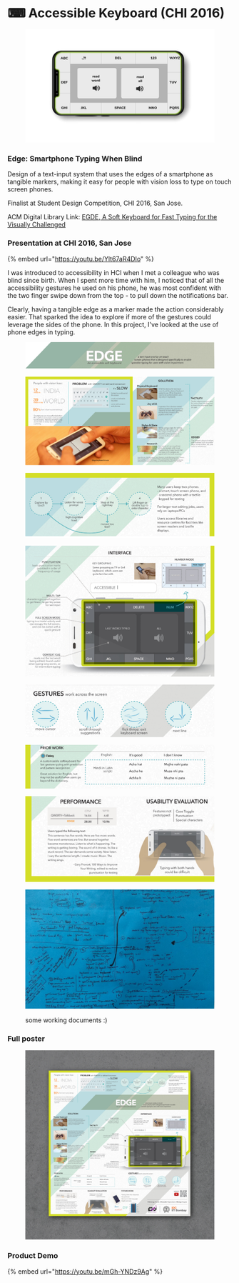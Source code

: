 # ⌨ Accessible Keyboard (CHI 2016)

<figure><img src="../../.gitbook/assets/image (33).png" alt=""><figcaption></figcaption></figure>

### Edge: Smartphone Typing When Blind

Design of a text-input system that uses the edges of a smartphone as tangible markers, making it easy for people with vision loss to type on touch screen phones.

Finalist at Student Design Competition, CHI 2016, San Jose.

ACM Digital Library Link: [EGDE, A Soft Keyboard for Fast Typing for the Visually Challenged](https://dl.acm.org/doi/10.1145/2851581.2890635)



### Presentation at CHI 2016, San Jose

{% embed url="https://youtu.be/Ylt67aR4DIo" %}

I was introduced to accessibility in HCI when I met a colleague who was blind since birth. When I spent more time with him, I noticed that of all the accessibility gestures he used on his phone, he was most confident with the two finger swipe down from the top - to pull down the notifications bar.

Clearly, having a tangible edge as a marker made the action considerably easier. That sparked the idea to explore if more of the gestures could leverage the sides of the phone. In this project, I've looked at the use of phone edges in typing.

<figure><img src="../../.gitbook/assets/ch_2.jpg" alt=""><figcaption></figcaption></figure>

<figure><img src="../../.gitbook/assets/ch_3.jpg" alt=""><figcaption></figcaption></figure>

<figure><img src="../../.gitbook/assets/ch_4.jpg" alt=""><figcaption></figcaption></figure>

<figure><img src="../../.gitbook/assets/ch_5.jpg" alt=""><figcaption></figcaption></figure>

<figure><img src="../../.gitbook/assets/ch_6.jpg" alt=""><figcaption></figcaption></figure>

<figure><img src="../../.gitbook/assets/ch_7.jpg" alt=""><figcaption></figcaption></figure>

<figure><img src="../../.gitbook/assets/ch_8.jpg" alt=""><figcaption></figcaption></figure>

<figure><img src="../../.gitbook/assets/ch_10.jpg" alt=""><figcaption><p>some working documents :) </p></figcaption></figure>



### Full poster

<figure><img src="../../.gitbook/assets/ch_1 (2).jpg" alt=""><figcaption></figcaption></figure>

### Product Demo

{% embed url="https://youtu.be/mGh-YNDz9Ag" %}
